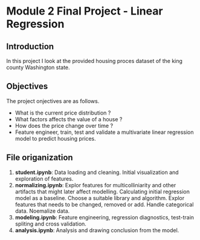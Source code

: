 # Module 2 Final Project - Linear Regression


## Introduction

In this project I look at the provided housing proces dataset of the king county Washington state. 

## Objectives
The project onjectives are as follows. 
* What is the current price distribution ?
* What factors affects the value of a house ? 
* How does the price change over time ?
* Feature engineer, train, test and validate a multivariate linear regression model to predict housing prices. 

## File origanization

1. **student.ipynb**: Data loading and cleaning. Initial visualization and exploration of features. 
2. **normalizing.ipynb**: Explor features for multicolliniarity and other artifacts that might later affect modelling. Calculating initial regression model as a baseline. Choose a suitable library and algorithm. Explor features that needs to be changed, removed or add. Handle categorical data. Noemalize data. 
3. **modeling.ipynb**: Feature engineering, regression diagnostics, test-train spliting and cross validation. 
4. **analysis.ipynb**: Analysis and drawing conclusion from the model. 

